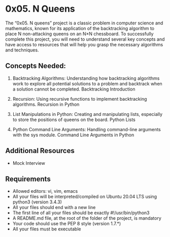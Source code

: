 # 0x05. N Queens
The “0x05. N queens” project is a classic problem in computer science and mathematics, known for its application of the backtracking algorithm to place N non-attacking queens on an N×N chessboard. To successfully complete this project, you will need to understand several key concepts and have access to resources that will help you grasp the necessary algorithms and techniques.

## Concepts Needed:
1. Backtracking Algorithms:
Understanding how backtracking algorithms work to explore all potential solutions to a problem and backtrack when a solution cannot be completed.
Backtracking Introduction

2. Recursion:
Using recursive functions to implement backtracking algorithms.
Recursion in Python

3. List Manipulations in Python:
Creating and manipulating lists, especially to store the positions of queens on the board.
Python Lists

4. Python Command Line Arguments:
Handling command-line arguments with the sys module.
Command Line Arguments in Python

## Additional Resources
- Mock Interview

## Requirements
- Allowed editors: vi, vim, emacs
- All your files will be interpreted/compiled on Ubuntu 20.04 LTS using python3 (version 3.4.3)
- All your files should end with a new line
- The first line of all your files should be exactly #!/usr/bin/python3
- A README.md file, at the root of the folder of the project, is mandatory
- Your code should use the PEP 8 style (version 1.7.*)
- All your files must be executable
